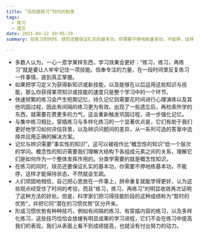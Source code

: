 ```yaml
---
title: “后刻意练习”时代的到来
tags:
  - 练习
  - 遗忘
date: 2021-04-22 19:05:29
summary: 在练习的同时，球员还要保证扎实的基本功，你需要不停地练基本功，不能停，这样才能保持状态，不然就会生疏。

---
```


- 多数人认为，一心一意学某样东西，学习效果会更好：“练习，练习，再练习”就是要让人牢牢记住一项技能。信奉专注的力量，在一段时间里反复练习一件事情，直到真正掌握。
- 如果把学习定义为获得新知识或新技能，以及能够在以后运用这些知识与技能，那么你获得某项知识或技能的速度只是整个学习中的一个环节。
- 快速频繁的练习会产生短期记忆，持久记忆则需要花时间进行心理演练以及其他巩固过程，因此有间隔的练习更为有效。出现了一些遗忘后，再检索所学的东西，就需要花费更多的力气，这会重新触发巩固过程，进一步强化记忆。
- 与集中练习相比，穿插练习与多样化练习的一个显著优点是，它们有助于我们更好地学习如何评估背景，以及辨识问题间的差异，从一系列可选的答案中选择并应用正确的解决方案。
- 记忆与辨识需要“事实性的知识”，这可以被视作比“概念性的知识”低一个层次的学问。概念性的知识需要我们理解大结构下各组成元素之间的关系，理解它们是如何作为一个整体发挥作用的。分类学需要的就是概念性知识。
- 在练习的同时，球员还要保证扎实的基本功，你需要不停地练基本功，不能停，这样才能保持状态，不然就会生疏。
- 人们顽固地相信，自己把心思放在一件事上，拼命重复就能学得更好，认为这些观点经受住了时间的考验，而且“练习，练习，再练习”的明显收效再次证明了这种方法的好处。但是，科学家们把习得技能阶段的这种成绩称为“暂时的优势”，并把它同“潜在的习惯优势”区分开来。
- 形成习惯优势有种种技巧，例如有间隔的练习、有穿插内容的练习，以及多样化练习，这些技巧恰恰会放缓有明显成果的学习进程，它们不会在练习中提高我们的表现。我们从表面上看不到成绩提高，也就没有付出努力的动力。